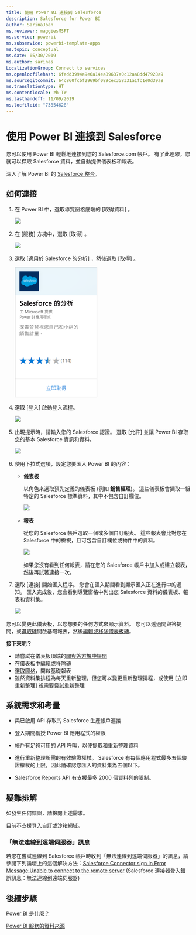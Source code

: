 ```yaml
---
title: 使用 Power BI 連接到 Salesforce
description: Salesforce for Power BI
author: SarinaJoan
ms.reviewer: maggiesMSFT
ms.service: powerbi
ms.subservice: powerbi-template-apps
ms.topic: conceptual
ms.date: 05/30/2019
ms.author: sarinas
LocalizationGroup: Connect to services
ms.openlocfilehash: 6fedd3994a9e6a14ea89637a0c12aa8dd47928a9
ms.sourcegitcommit: 64c860fcbf2969bf089cec358331a1fc1e0d39a8
ms.translationtype: HT
ms.contentlocale: zh-TW
ms.lasthandoff: 11/09/2019
ms.locfileid: "73854628"
---
```

# <a name="connect-to-salesforce-with-power-bi"></a>使用 Power BI 連接到 Salesforce
您可以使用 Power BI 輕鬆地連接到您的 Salesforce.com 帳戶。 有了此連線，您就可以擷取 Salesforce 資料，並自動提供儀表板和報表。

深入了解 Power BI 的 [Salesforce 整合](https://powerbi.microsoft.com/integrations/salesforce)。

## <a name="how-to-connect"></a>如何連接
1. 在 Power BI 中，選取導覽窗格底端的 [取得資料]  。
   
   ![](media/service-connect-to-salesforce/pbi_getdata.png) 
2. 在 [服務]  方塊中，選取 [取得]  。
   
   ![](media/service-connect-to-salesforce/pbi_getservices.png) 
3. 選取 [適用於 Salesforce 的分析]  ，然後選取 [取得]  。  
   
   ![](media/service-connect-to-salesforce/salesforce.png)
4. 選取 [登入]  啟動登入流程。
   
    ![](media/service-connect-to-salesforce/dialog.png)
5. 出現提示時，請輸入您的 Salesforce 認證。 選取 [允許]  並讓 Power BI 存取您的基本 Salesforce 資訊和資料。
   
   ![](media/service-connect-to-salesforce/sf_authorize.png)
6. 使用下拉式選項，設定您要匯入 Power BI 的內容：
   
   * **儀表板**
     
     以角色來選取預先定義的儀表板 (例如 **銷售經理**)。 這些儀表板會擷取一組特定的 Salesforce 標準資料，其中不包含自訂欄位。
     
     ![](media/service-connect-to-salesforce/pbi_salesforcechooserole.png)
   * **報表**
     
     從您的 Salesforce 帳戶選取一個或多個自訂報表。 這些報表會比對您在 Salesforce 中的檢視，且可包含自訂欄位或物件中的資料。
     
     ![](media/service-connect-to-salesforce/pbi_salesforcereports.png)
     
     如果您沒有看到任何報表，請在您的 Salesforce 帳戶中加入或建立報表，然後再試著連接一次。

7. 選取 [連接]  開始匯入程序。 您會在匯入期間看到顯示匯入正在進行中的通知。 匯入完成後，您會看到導覽窗格中列出您 Salesforce 資料的儀表板、報表和資料集。
   
   ![](media/service-connect-to-salesforce/pbi_getdatasalesforcedash.png)

您可以變更此儀表板，以您想要的任何方式來顯示資料。 您可以透過問與答提問，或[選取磚](consumer/end-user-tiles.md)開啟基礎報表，然後[編輯或移除儀表板磚](service-dashboard-edit-tile.md)。

**接下來呢？**

* 請嘗試在儀表板頂端的[問與答方塊中提問](consumer/end-user-q-and-a.md)
* 在儀表板中[編輯或移除磚](service-dashboard-edit-tile.md)
* [選取圖格](service-dashboard-tiles.md)，開啟基礎報表
* 雖然資料集排程為每天重新整理，但您可以變更重新整理排程，或使用 [立即重新整理]  視需要嘗試重新整理

## <a name="system-requirements-and-considerations"></a>系統需求和考量

- 與已啟用 API 存取的 Salesforce 生產帳戶連接

- 登入期間獲授 Power BI 應用程式的權限

- 帳戶有足夠可用的 API 呼叫，以便提取和重新整理資料

- 進行重新整理所需的有效驗證權杖。 Salesforce 有每個應用程式最多五個驗證權杖的上限，因此請確認您匯入的資料集為五個以下。

- Salesforce Reports API 有支援最多 2000 個資料列的限制。


## <a name="troubleshooting"></a>疑難排解

如發生任何錯誤，請檢閱上述需求。 

目前不支援登入自訂或沙箱網域。

### <a name="unable-to-connect-to-the-remote-server-message"></a>「無法連線到遠端伺服器」訊息

若您在嘗試連線到 Salesforce 帳戶時收到「無法連線到遠端伺服器」的訊息，請參閱下列論壇上的這個解決方法：[Salesforce Connector sign in Error Message:Unable to connect to the remote server](https://www.outsystems.com/forums/Forum_TopicView.aspx?TopicId=17674&TopicName=log-in-error-message-unable-to-connect-to-the-remote-server&) (Salesforce 連接器登入錯誤訊息：無法連線到遠端伺服器)


## <a name="next-steps"></a>後續步驟
[Power BI 是什麼？](fundamentals/power-bi-overview.md)

[Power BI 服務的資料來源](service-get-data.md)

